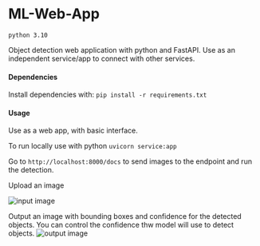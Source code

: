 # ML-Web-App
`python 3.10`

Object detection web application with python and FastAPI.
Use as an independent service/app to connect with other services.

#### Dependencies
Install dependencies with: `pip install -r requirements.txt`

#### Usage

Use as a web app, with basic interface.


To run locally use with python `uvicorn service:app`

Go to `http://localhost:8000/docs` to send images to the endpoint and run the detection.

Upload an image

![input image](https://user-images.githubusercontent.com/118856089/210655415-8bb921e2-df3f-45d3-be0b-00b100b27272.jpg)

Output an image with bounding boxes and confidence for the detected objects.
You can control the confidence thw model will use to detect objects.
![output image](https://user-images.githubusercontent.com/118856089/210655451-11d8e9bc-9254-4bb3-97d8-8d9174f0496a.jpg)
